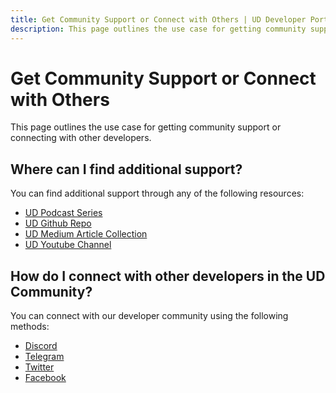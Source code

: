 ```yaml
---
title: Get Community Support or Connect with Others | UD Developer Portal
description: This page outlines the use case for getting community support or connecting with other developers.
---
```


# Get Community Support or Connect with Others

This page outlines the use case for getting community support or connecting with other developers.

## Where can I find additional support?

You can find additional support through any of the following resources:
* [UD Podcast Series](https://the-unstoppable-podcast.simplecast.com/)
* [UD Github Repo](https://github.com/unstoppabledomains)
* [UD Medium Article Collection](https://medium.com/unstoppabledomains)
* [UD Youtube Channel](https://www.youtube.com/c/unstoppabledomains)

## How do I connect with other developers in the UD Community?

You can connect with our developer community using the following methods:
* [Discord](https://discord.gg/unstoppabledomains)
* [Telegram](https://t.me/unstoppabledomains)
* [Twitter](https://twitter.com/unstoppableweb)
* [Facebook](https://www.facebook.com/unstoppableweb/)
